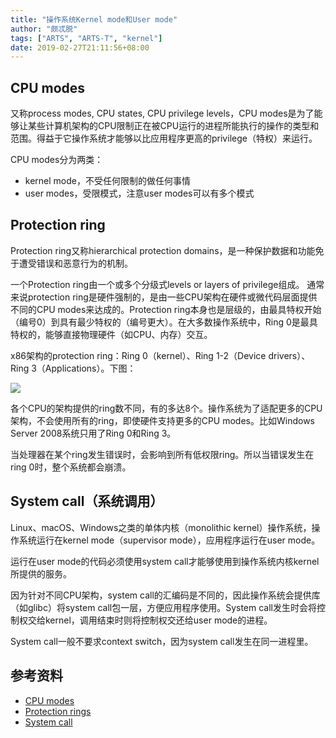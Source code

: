 ```yaml
---
title: "操作系统Kernel mode和User mode"
author: "颇忒脱"
tags: ["ARTS", "ARTS-T", "kernel"]
date: 2019-02-27T21:11:56+08:00
---
```


<!--more-->

## CPU modes

又称process modes, CPU states, CPU privilege levels，CPU modes是为了能够让某些计算机架构的CPU限制正在被CPU运行的进程所能执行的操作的类型和范围。得益于它操作系统才能够以比应用程序更高的privilege（特权）来运行。

CPU modes分为两类：

* kernel mode，不受任何限制的做任何事情
* user modes，受限模式，注意user modes可以有多个模式

## Protection ring

Protection ring又称hierarchical protection domains，是一种保护数据和功能免于遭受错误和恶意行为的机制。

一个Protection ring由一个或多个分级式levels or layers of privilege组成。
通常来说protection ring是硬件强制的，是由一些CPU架构在硬件或微代码层面提供不同的CPU modes来达成的。Protection ring本身也是层级的，由最具特权开始（编号0）到具有最少特权的（编号更大）。在大多数操作系统中，Ring 0是最具特权的，能够直接物理硬件（如CPU、内存）交互。

x86架构的protection ring：Ring 0（kernel）、Ring 1-2（Device drivers）、Ring 3（Applications）。下图：

![](https://upload.wikimedia.org/wikipedia/commons/thumb/2/2f/Priv_rings.svg/320px-Priv_rings.svg.png)

各个CPU的架构提供的ring数不同，有的多达8个。操作系统为了适配更多的CPU架构，不会使用所有的ring，即使硬件支持更多的CPU modes。比如Windows Server 2008系统只用了Ring 0和Ring 3。

当处理器在某个ring发生错误时，会影响到所有低权限ring。所以当错误发生在ring 0时，整个系统都会崩溃。

## System call（系统调用）

Linux、macOS、Windows之类的单体内核（monolithic kernel）操作系统，操作系统运行在kernel mode（supervisor mode），应用程序运行在user mode。

运行在user mode的代码必须使用system call才能够使用到操作系统内核kernel所提供的服务。

因为针对不同CPU架构，system call的汇编码是不同的，因此操作系统会提供库（如glibc）将system call包一层，方便应用程序使用。System call发生时会将控制权交给kernel，调用结束时则将控制权交还给user mode的进程。

System call一般不要求context switch，因为system call发生在同一进程里。

## 参考资料

* [CPU modes][cpu-modes]
* [Protection rings][protection-rings]
* [System call][system-call]

[cpu-modes]: https://en.wikipedia.org/wiki/CPU_modes
[protection-rings]: https://en.wikipedia.org/wiki/Protection_ring
[system-call]: https://en.wikipedia.org/wiki/System_call
[call-gates]: https://en.wikipedia.org/wiki/Call_gate_(Intel)
